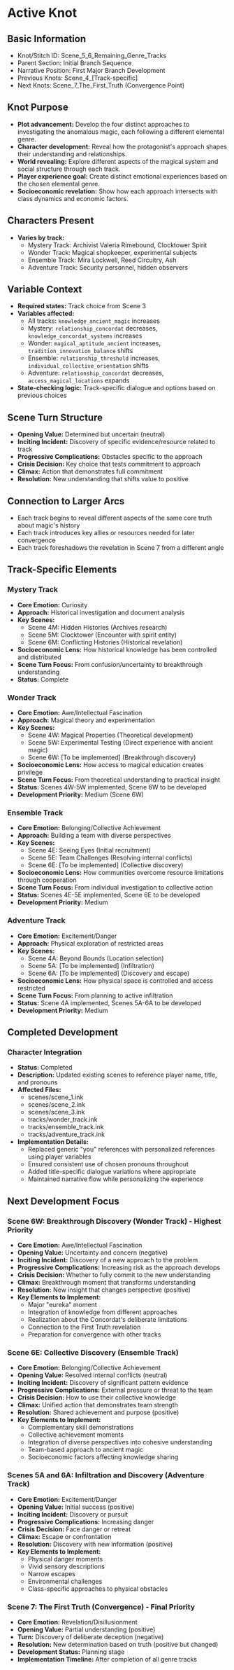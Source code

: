 # Active Knot

## Basic Information
- Knot/Stitch ID: Scene_5_6_Remaining_Genre_Tracks
- Parent Section: Initial Branch Sequence
- Narrative Position: First Major Branch Development
- Previous Knots: Scene_4_[Track-specific]
- Next Knots: Scene_7_The_First_Truth (Convergence Point)

## Knot Purpose
- **Plot advancement:** Develop the four distinct approaches to investigating the anomalous magic, each following a different elemental genre.
- **Character development:** Reveal how the protagonist's approach shapes their understanding and relationships.
- **World revealing:** Explore different aspects of the magical system and social structure through each track.
- **Player experience goal:** Create distinct emotional experiences based on the chosen elemental genre.
- **Socioeconomic revelation:** Show how each approach intersects with class dynamics and economic factors.

## Characters Present
- **Varies by track:**
  - Mystery Track: Archivist Valeria Rimebound, Clocktower Spirit
  - Wonder Track: Magical shopkeeper, experimental subjects
  - Ensemble Track: Mira Lockwell, Reed Circuitry, Ash
  - Adventure Track: Security personnel, hidden observers

## Variable Context
- **Required states:** Track choice from Scene 3
- **Variables affected:** 
  - All tracks: `knowledge_ancient_magic` increases
  - Mystery: `relationship_concordat` decreases, `knowledge_concordat_systems` increases
  - Wonder: `magical_aptitude_ancient` increases, `tradition_innovation_balance` shifts
  - Ensemble: `relationship_threshold` increases, `individual_collective_orientation` shifts
  - Adventure: `relationship_concordat` decreases, `access_magical_locations` expands
- **State-checking logic:** Track-specific dialogue and options based on previous choices

## Scene Turn Structure
- **Opening Value:** Determined but uncertain (neutral)
- **Inciting Incident:** Discovery of specific evidence/resource related to track
- **Progressive Complications:** Obstacles specific to the approach
- **Crisis Decision:** Key choice that tests commitment to approach
- **Climax:** Action that demonstrates full commitment
- **Resolution:** New understanding that shifts value to positive

## Connection to Larger Arcs
- Each track begins to reveal different aspects of the same core truth about magic's history
- Each track introduces key allies or resources needed for later convergence
- Each track foreshadows the revelation in Scene 7 from a different angle

## Track-Specific Elements

### Mystery Track
- **Core Emotion:** Curiosity
- **Approach:** Historical investigation and document analysis
- **Key Scenes:** 
  - Scene 4M: Hidden Histories (Archives research)
  - Scene 5M: Clocktower (Encounter with spirit entity)
  - Scene 6M: Conflicting Histories (Historical revelation)
- **Socioeconomic Lens:** How historical knowledge has been controlled and distributed
- **Scene Turn Focus:** From confusion/uncertainty to breakthrough understanding
- **Status:** Complete

### Wonder Track
- **Core Emotion:** Awe/Intellectual Fascination
- **Approach:** Magical theory and experimentation
- **Key Scenes:**
  - Scene 4W: Magical Properties (Theoretical development)
  - Scene 5W: Experimental Testing (Direct experience with ancient magic)
  - Scene 6W: [To be implemented] (Breakthrough discovery)
- **Socioeconomic Lens:** How access to magical education creates privilege
- **Scene Turn Focus:** From theoretical understanding to practical insight
- **Status:** Scenes 4W-5W implemented, Scene 6W to be developed
- **Development Priority:** Medium (Scene 6W)

### Ensemble Track
- **Core Emotion:** Belonging/Collective Achievement
- **Approach:** Building a team with diverse perspectives
- **Key Scenes:**
  - Scene 4E: Seeing Eyes (Initial recruitment)
  - Scene 5E: Team Challenges (Resolving internal conflicts)
  - Scene 6E: [To be implemented] (Collective discovery)
- **Socioeconomic Lens:** How communities overcome resource limitations through cooperation
- **Scene Turn Focus:** From individual investigation to collective action
- **Status:** Scenes 4E-5E implemented, Scene 6E to be developed
- **Development Priority:** Medium

### Adventure Track
- **Core Emotion:** Excitement/Danger
- **Approach:** Physical exploration of restricted areas
- **Key Scenes:**
  - Scene 4A: Beyond Bounds (Location selection)
  - Scene 5A: [To be implemented] (Infiltration)
  - Scene 6A: [To be implemented] (Discovery and escape)
- **Socioeconomic Lens:** How physical space is controlled and access restricted
- **Scene Turn Focus:** From planning to active infiltration
- **Status:** Scene 4A implemented, Scenes 5A-6A to be developed
- **Development Priority:** Medium
## Completed Development

### Character Integration
- **Status:** Completed
- **Description:** Updated existing scenes to reference player name, title, and pronouns
- **Affected Files:**
  - scenes/scene_1.ink
  - scenes/scene_2.ink
  - scenes/scene_3.ink
  - tracks/wonder_track.ink
  - tracks/ensemble_track.ink
  - tracks/adventure_track.ink
- **Implementation Details:**
  - Replaced generic "you" references with personalized references using player variables
  - Ensured consistent use of chosen pronouns throughout
  - Added title-specific dialogue variations where appropriate
  - Maintained narrative flow while personalizing the experience

## Next Development Focus

### Scene 6W: Breakthrough Discovery (Wonder Track) - Highest Priority
- **Core Emotion:** Awe/Intellectual Fascination
- **Opening Value:** Uncertainty and concern (negative)
- **Inciting Incident:** Discovery of a new approach to the problem
- **Progressive Complications:** Increasing risk as the approach develops
- **Crisis Decision:** Whether to fully commit to the new understanding
- **Climax:** Breakthrough moment that transforms understanding
- **Resolution:** New insight that changes perspective (positive)
- **Key Elements to Implement:**
  - Major "eureka" moment
  - Integration of knowledge from different approaches
  - Realization about the Concordat's deliberate limitations
  - Connection to the First Truth revelation
  - Preparation for convergence with other tracks

### Scene 6E: Collective Discovery (Ensemble Track)
- **Core Emotion:** Belonging/Collective Achievement
- **Opening Value:** Resolved internal conflicts (neutral)
- **Inciting Incident:** Discovery of significant pattern evidence
- **Progressive Complications:** External pressure or threat to the team
- **Crisis Decision:** How to use their collective knowledge
- **Climax:** Unified action that demonstrates team strength
- **Resolution:** Shared achievement and purpose (positive)
- **Key Elements to Implement:**
  - Complementary skill demonstrations
  - Collective achievement moments
  - Integration of diverse perspectives into cohesive understanding
  - Team-based approach to ancient magic
  - Socioeconomic factors affecting knowledge sharing

### Scenes 5A and 6A: Infiltration and Discovery (Adventure Track)
- **Core Emotion:** Excitement/Danger
- **Opening Value:** Initial success (positive)
- **Inciting Incident:** Discovery or pursuit
- **Progressive Complications:** Increasing danger
- **Crisis Decision:** Face danger or retreat
- **Climax:** Escape or confrontation
- **Resolution:** Discovery with new information (positive)
- **Key Elements to Implement:**
  - Physical danger moments
  - Vivid sensory descriptions
  - Narrow escapes
  - Environmental challenges
  - Class-specific approaches to physical obstacles

### Scene 7: The First Truth (Convergence) - Final Priority
- **Core Emotion:** Revelation/Disillusionment
- **Opening Value:** Partial understanding (positive)
- **Turn:** Discovery of deliberate deception (negative)
- **Resolution:** New determination based on truth (positive but changed)
- **Development Status:** Planning stage
- **Implementation Timeline:** After completion of all genre tracks
